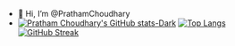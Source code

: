 - 👋 Hi, I’m @PrathamChoudhary
- [![Pratham Choudhary's GitHub stats-Dark](https://github-readme-stats.vercel.app/api?username=PrathamChoudharyy&show_icons=true&theme=radical#gh-dark-mode-only)](https://github.com/PrathamChoudharyy/github-readme-stats#gh-dark-mode-only)
[![Top Langs](https://github-readme-stats.vercel.app/api/top-langs/?username=PrathamChoudharyy&layout=compact)](https://github.com/PrathamChoudharyy/github-readme-stats)
[![GitHub Streak](https://streak-stats.demolab.com/?user=PrathamChoudharyy)](https://git.io/streak-stats)
